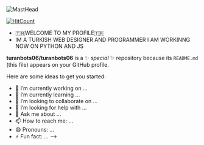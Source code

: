 ![MastHead](https://i.hizliresim.com/2hctnbg.png)

[![HitCount](http://hits.dwyl.com/turanbots06/turanbots06.svg)](http://hits.dwyl.com/turanbots06/turanbots06)

- 🇹🇷WELCOME TO MY PROFILE🇹🇷
- IM A TURKISH WEB DESIGNER AND PROGRAMMER I AM WORKINNG NOW ON PYTHON AND JS

**turanbots06/turanbots06** is a ✨ _special_ ✨ repository because its `README.md` (this file) appears on your GitHub profile.

Here are some ideas to get you started:

- 🔭 I’m currently working on ...
- 🌱 I’m currently learning ...
- 👯 I’m looking to collaborate on ...
- 🤔 I’m looking for help with ...
- 💬 Ask me about ...
- 📫 How to reach me: ...
- 😄 Pronouns: ...
- ⚡ Fun fact: ...
-->
